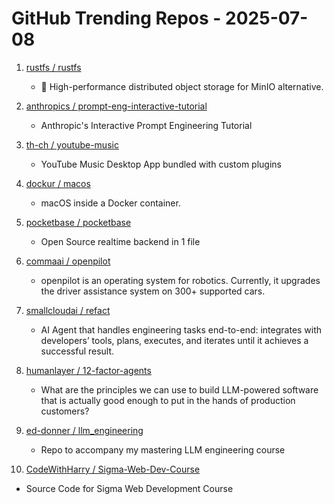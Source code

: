 # GitHub Trending Repos - 2025-07-08

1. [rustfs /    rustfs](https://github.com/rustfs/rustfs)
   - 🚀 High-performance distributed object storage for MinIO alternative.

2. [anthropics /    prompt-eng-interactive-tutorial](https://github.com/anthropics/prompt-eng-interactive-tutorial)
   - Anthropic's Interactive Prompt Engineering Tutorial

3. [th-ch /    youtube-music](https://github.com/th-ch/youtube-music)
   - YouTube Music Desktop App bundled with custom plugins

4. [dockur /    macos](https://github.com/dockur/macos)
   - macOS inside a Docker container.

5. [pocketbase /    pocketbase](https://github.com/pocketbase/pocketbase)
   - Open Source realtime backend in 1 file

6. [commaai /    openpilot](https://github.com/commaai/openpilot)
   - openpilot is an operating system for robotics. Currently, it upgrades the driver assistance system on 300+ supported cars.

7. [smallcloudai /    refact](https://github.com/smallcloudai/refact)
   - AI Agent that handles engineering tasks end-to-end: integrates with developers’ tools, plans, executes, and iterates until it achieves a successful result.

8. [humanlayer /    12-factor-agents](https://github.com/humanlayer/12-factor-agents)
   - What are the principles we can use to build LLM-powered software that is actually good enough to put in the hands of production customers?

9. [ed-donner /    llm_engineering](https://github.com/ed-donner/llm_engineering)
   - Repo to accompany my mastering LLM engineering course

10. [CodeWithHarry /    Sigma-Web-Dev-Course](https://github.com/CodeWithHarry/Sigma-Web-Dev-Course)
   - Source Code for Sigma Web Development Course


